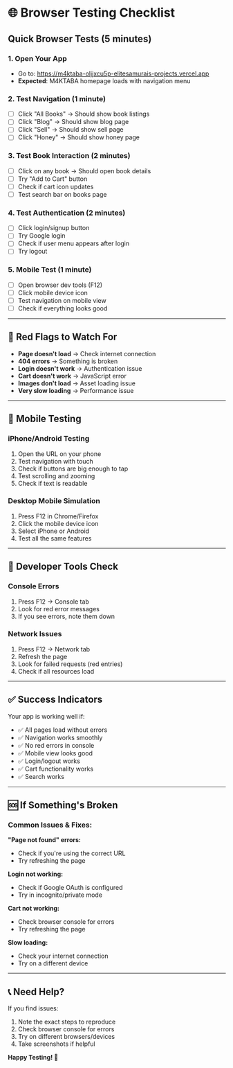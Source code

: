 # 🌐 Browser Testing Checklist

## Quick Browser Tests (5 minutes)

### 1. **Open Your App**

- Go to: https://m4ktaba-oljjxcu5p-elitesamurais-projects.vercel.app
- **Expected**: M4KTABA homepage loads with navigation menu

### 2. **Test Navigation** (1 minute)

- [ ] Click "All Books" → Should show book listings
- [ ] Click "Blog" → Should show blog page
- [ ] Click "Sell" → Should show sell page
- [ ] Click "Honey" → Should show honey page

### 3. **Test Book Interaction** (2 minutes)

- [ ] Click on any book → Should open book details
- [ ] Try "Add to Cart" button
- [ ] Check if cart icon updates
- [ ] Test search bar on books page

### 4. **Test Authentication** (2 minutes)

- [ ] Click login/signup button
- [ ] Try Google login
- [ ] Check if user menu appears after login
- [ ] Try logout

### 5. **Mobile Test** (1 minute)

- [ ] Open browser dev tools (F12)
- [ ] Click mobile device icon
- [ ] Test navigation on mobile view
- [ ] Check if everything looks good

---

## 🚨 **Red Flags to Watch For**

- **Page doesn't load** → Check internet connection
- **404 errors** → Something is broken
- **Login doesn't work** → Authentication issue
- **Cart doesn't work** → JavaScript error
- **Images don't load** → Asset loading issue
- **Very slow loading** → Performance issue

---

## 📱 **Mobile Testing**

### iPhone/Android Testing

1. Open the URL on your phone
2. Test navigation with touch
3. Check if buttons are big enough to tap
4. Test scrolling and zooming
5. Check if text is readable

### Desktop Mobile Simulation

1. Press F12 in Chrome/Firefox
2. Click the mobile device icon
3. Select iPhone or Android
4. Test all the same features

---

## 🔧 **Developer Tools Check**

### Console Errors

1. Press F12 → Console tab
2. Look for red error messages
3. If you see errors, note them down

### Network Issues

1. Press F12 → Network tab
2. Refresh the page
3. Look for failed requests (red entries)
4. Check if all resources load

---

## ✅ **Success Indicators**

Your app is working well if:

- ✅ All pages load without errors
- ✅ Navigation works smoothly
- ✅ No red errors in console
- ✅ Mobile view looks good
- ✅ Login/logout works
- ✅ Cart functionality works
- ✅ Search works

---

## 🆘 **If Something's Broken**

### Common Issues & Fixes:

**"Page not found" errors:**

- Check if you're using the correct URL
- Try refreshing the page

**Login not working:**

- Check if Google OAuth is configured
- Try in incognito/private mode

**Cart not working:**

- Check browser console for errors
- Try refreshing the page

**Slow loading:**

- Check your internet connection
- Try on a different device

---

## 📞 **Need Help?**

If you find issues:

1. Note the exact steps to reproduce
2. Check browser console for errors
3. Try on different browsers/devices
4. Take screenshots if helpful

**Happy Testing! 🎉**
